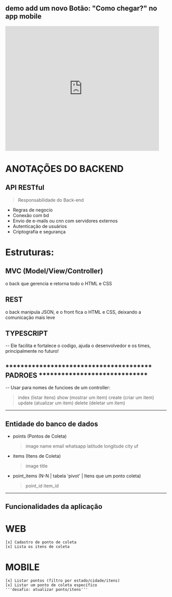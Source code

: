 ## demo add um novo Botão: "Como chegar?" no app mobile
<iframe  title="YouTube video player" width="480" height="390" src="http://www.youtube.com/watch?v=2ydDvdFP1Gs?autoplay=1" frameborder="0" allowfullscreen></iframe>


# ANOTAÇÕES DO BACKEND
## API RESTful

> Responsabilidade do Back-end
  - Regras de negocio
  - Conexão com bd
  - Envio de e-mails ou cnn com servidores externos
  - Autenticação de usuários
  - Criptografia e segurança

# Estruturas:
## MVC (Model/View/Controller)
  o back que gerencia e retorna todo o HTML e CSS

## REST
  o back manipula JSON, e o front fica o HTML e CSS, deixando a comunicação 
  mais leve

## TYPESCRIPT
 -- Ele facilita e fortalece o codigo, ajuda o desenvolvedor e os times, 
 principalmente no futuro!

## *************************************** PADROES *****************************
-- Usar para nomes de funcioes de um controller:
  >index    (listar itens)
  >show     (mostrar um item)
  >create   (criar um item)
  >update   (atualizar um item)
  >delete   (deletar um item)
 _______________________________________________________________________________

 ## Entidade do banco de dados
 - points (Pontos de Coleta)
    >image
    >name
    >email
    >whatsapp
    >latitude
    >longitude
    >city
    >uf
 - items (Itens de Coleta)
    >image
    >title
 - point_items (N-N | tabela 'pivot' | Itens que um ponto coleta)
    >point_id
    >item_id
 _______________________________________________________________________________

 ## Funcionalidades da aplicação
  # WEB
    [x] Cadastro de ponto de coleta
    [x] Lista os itens de coleta
  # MOBILE
    [x] Listar pontos (filtro por estado/cidade/itens)
    [x] Listar um ponto de coleta específico
    '''desafio: atualizar ponto/itens'''
